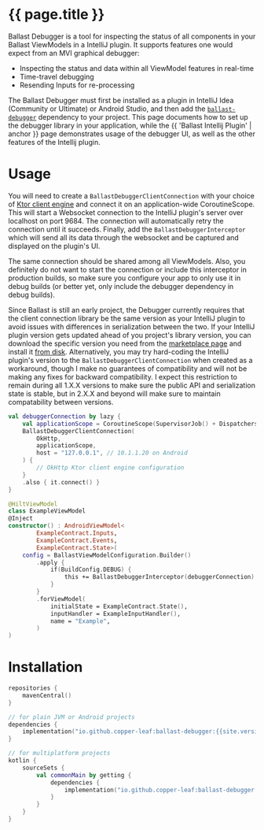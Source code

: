 ---
---

# {{ page.title }}

Ballast Debugger is a tool for inspecting the status of all components in your Ballast ViewModels in a IntelliJ plugin.
It supports features one would expect from an MVI graphical debugger:

- Inspecting the status and data within all ViewModel features in real-time
- Time-travel debugging
- Resending Inputs for re-processing

The Ballast Debugger must first be installed as a plugin in IntelliJ Idea (Community or Ultimate) or Android Studio, and
then add the [`ballast-debugger`](#Installation) dependency to your project. This page documents how to set up the 
debugger library in your application, while the {{ 'Ballast Intellij Plugin' | anchor }} page demonstrates usage of the
debugger UI, as well as the other features of the Intellij plugin.

# Usage

You will need to create a `BallastDebuggerClientConnection` with your choice of [Ktor client engine][1] and connect it 
on an application-wide CoroutineScope. This will start a Websocket connection to the IntelliJ plugin's server over 
localhost on port 9684. The connection will automatically retry the connection until it succeeds. Finally, add the 
`BallastDebuggerInterceptor` which will send all its data through the websocket and be captured and displayed on the 
plugin's UI.

The same connection should be shared among all ViewModels. Also, you definitely do not want to start the connection or
include this interceptor in production builds, so make sure you configure your app to only use it in debug builds (or 
better yet, only include the debugger dependency in debug builds). 

Since Ballast is still an early project, the Debugger currently requires that the client connection library be the same
version as your IntelliJ plugin to avoid issues with differences in serialization between the two. If your IntelliJ
plugin version gets updated ahead of you project's library version, you can download the specific version you need from
the [marketplace page][2] and install it [from disk][3]. Alternatively, you may try hard-coding the IntelliJ plugin's
version to the `BallastDebuggerClientConnection` when created as a workaround, though I make no guarantees of 
compatibility and will not be making any fixes for backward compatibility. I expect this restriction to remain during
all 1.X.X versions to make sure the public API and serialization state is stable, but in 2.X.X and beyond will make sure
to maintain compatability between versions.

```kotlin
val debuggerConnection by lazy {
    val applicationScope = CoroutineScope(SupervisorJob() + Dispatchers.Default)
    BallastDebuggerClientConnection(
        OkHttp,
        applicationScope, 
        host = "127.0.0.1", // 10.1.1.20 on Android
    ) { 
        // OkHttp Ktor client engine configuration
    }
    .also { it.connect() }
}

@HiltViewModel
class ExampleViewModel
@Inject
constructor() : AndroidViewModel<
        ExampleContract.Inputs,
        ExampleContract.Events,
        ExampleContract.State>(
    config = BallastViewModelConfiguration.Builder()
        .apply {
            if(BuildConfig.DEBUG) {
                this += BallastDebuggerInterceptor(debuggerConnection)
            }
        }
        .forViewModel(
            initialState = ExampleContract.State(),
            inputHandler = ExampleInputHandler(),
            name = "Example",
        )
)
```

# Installation

```kotlin
repositories {
    mavenCentral()
}

// for plain JVM or Android projects
dependencies {
    implementation("io.github.copper-leaf:ballast-debugger:{{site.version}}")
}

// for multiplatform projects
kotlin {
    sourceSets {
        val commonMain by getting {
            dependencies {
                implementation("io.github.copper-leaf:ballast-debugger:{{site.version}}")
            }
        }
    }
}
```

[1]: https://ktor.io/docs/http-client-engines.html
[2]: https://plugins.jetbrains.com/plugin/18702-ballast/versions
[3]: https://www.jetbrains.com/help/idea/managing-plugins.html#install_plugin_from_disk
